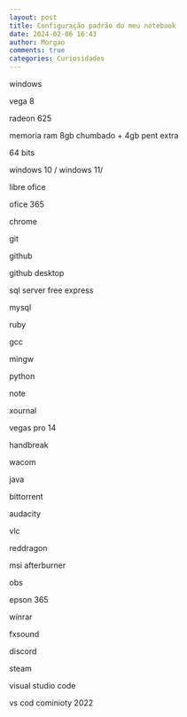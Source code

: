 ```yaml
---
layout: post
title: Configuração padrão do meu notebook
date: 2024-02-06 16:43
author: Morgao
comments: true
categories: Curiosidades
---
```

<!-- wp:paragraph -->
<p>windows</p>
<!-- /wp:paragraph -->

<!-- wp:paragraph -->
<p>vega 8</p>
<!-- /wp:paragraph -->

<!-- wp:paragraph -->
<p>radeon 625</p>
<!-- /wp:paragraph -->

<!-- wp:paragraph -->
<p>memoria ram 8gb chumbado + 4gb pent extra</p>
<!-- /wp:paragraph -->

<!-- wp:paragraph -->
<p>64 bits</p>
<!-- /wp:paragraph -->

<!-- wp:paragraph -->
<p>windows 10 / windows 11/</p>
<!-- /wp:paragraph -->

<!-- wp:paragraph -->
<p></p>
<!-- /wp:paragraph -->

<!-- wp:paragraph -->
<p>libre ofice</p>
<!-- /wp:paragraph -->

<!-- wp:paragraph -->
<p>ofice 365</p>
<!-- /wp:paragraph -->

<!-- wp:paragraph -->
<p>chrome</p>
<!-- /wp:paragraph -->

<!-- wp:paragraph -->
<p>git</p>
<!-- /wp:paragraph -->

<!-- wp:paragraph -->
<p>github</p>
<!-- /wp:paragraph -->

<!-- wp:paragraph -->
<p>github desktop</p>
<!-- /wp:paragraph -->

<!-- wp:paragraph -->
<p>sql server free express</p>
<!-- /wp:paragraph -->

<!-- wp:paragraph -->
<p>mysql</p>
<!-- /wp:paragraph -->

<!-- wp:paragraph -->
<p>ruby</p>
<!-- /wp:paragraph -->

<!-- wp:paragraph -->
<p>gcc</p>
<!-- /wp:paragraph -->

<!-- wp:paragraph -->
<p>mingw</p>
<!-- /wp:paragraph -->

<!-- wp:paragraph -->
<p>python</p>
<!-- /wp:paragraph -->

<!-- wp:paragraph -->
<p>note</p>
<!-- /wp:paragraph -->

<!-- wp:paragraph -->
<p></p>
<!-- /wp:paragraph -->

<!-- wp:paragraph -->
<p>xournal</p>
<!-- /wp:paragraph -->

<!-- wp:paragraph -->
<p>vegas pro 14</p>
<!-- /wp:paragraph -->

<!-- wp:paragraph -->
<p>handbreak</p>
<!-- /wp:paragraph -->

<!-- wp:paragraph -->
<p>wacom</p>
<!-- /wp:paragraph -->

<!-- wp:paragraph -->
<p>java</p>
<!-- /wp:paragraph -->

<!-- wp:paragraph -->
<p>bittorrent</p>
<!-- /wp:paragraph -->

<!-- wp:paragraph -->
<p>audacity</p>
<!-- /wp:paragraph -->

<!-- wp:paragraph -->
<p>vlc</p>
<!-- /wp:paragraph -->

<!-- wp:paragraph -->
<p>reddragon</p>
<!-- /wp:paragraph -->

<!-- wp:paragraph -->
<p>msi afterburner</p>
<!-- /wp:paragraph -->

<!-- wp:paragraph -->
<p>obs</p>
<!-- /wp:paragraph -->

<!-- wp:paragraph -->
<p>epson 365</p>
<!-- /wp:paragraph -->

<!-- wp:paragraph -->
<p>winrar</p>
<!-- /wp:paragraph -->

<!-- wp:paragraph -->
<p>fxsound</p>
<!-- /wp:paragraph -->

<!-- wp:paragraph -->
<p>discord</p>
<!-- /wp:paragraph -->

<!-- wp:paragraph -->
<p>steam</p>
<!-- /wp:paragraph -->

<!-- wp:paragraph -->
<p>visual studio code</p>
<!-- /wp:paragraph -->

<!-- wp:paragraph -->
<p>vs cod cominioty 2022</p>
<!-- /wp:paragraph -->
